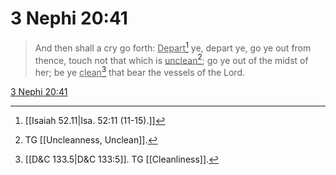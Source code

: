 # 3 Nephi 20:41

> And then shall a cry go forth: <u>Depart</u>[^a] ye, depart ye, go ye out from thence, touch not that which is <u>unclean</u>[^b]; go ye out of the midst of her; be ye <u>clean</u>[^c] that bear the vessels of the Lord.

[3 Nephi 20:41](https://www.churchofjesuschrist.org/study/scriptures/bofm/3-ne/20?lang=eng&id=p41#p41)


[^a]: [[Isaiah 52.11|Isa. 52:11 (11-15).]]
[^b]: TG [[Uncleanness, Unclean]].
[^c]: [[D&C 133.5|D&C 133:5]]. TG [[Cleanliness]].
